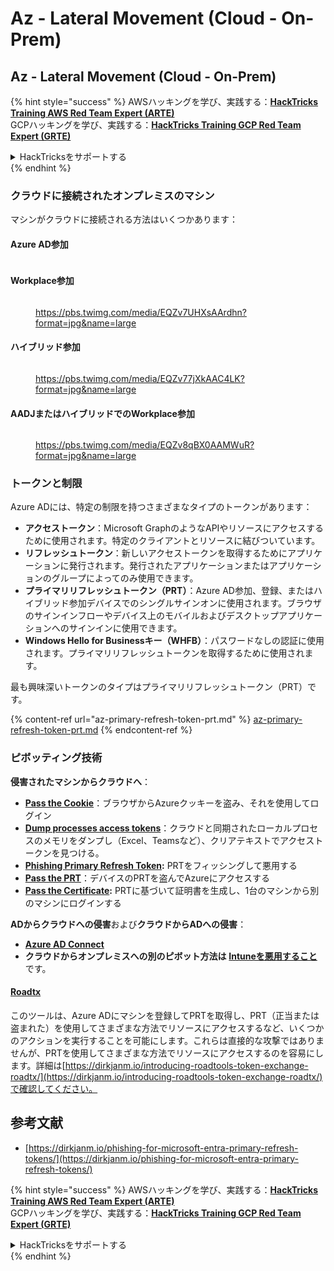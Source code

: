 # Az - Lateral Movement (Cloud - On-Prem)

## Az - Lateral Movement (Cloud - On-Prem)

{% hint style="success" %}
AWSハッキングを学び、実践する：<img src="../../../.gitbook/assets/image (1).png" alt="" data-size="line">[**HackTricks Training AWS Red Team Expert (ARTE)**](https://training.hacktricks.xyz/courses/arte)<img src="../../../.gitbook/assets/image (1).png" alt="" data-size="line">\
GCPハッキングを学び、実践する：<img src="../../../.gitbook/assets/image (2).png" alt="" data-size="line">[**HackTricks Training GCP Red Team Expert (GRTE)**<img src="../../../.gitbook/assets/image (2).png" alt="" data-size="line">](https://training.hacktricks.xyz/courses/grte)

<details>

<summary>HackTricksをサポートする</summary>

* [**サブスクリプションプラン**](https://github.com/sponsors/carlospolop)を確認してください！
* **💬 [**Discordグループ**](https://discord.gg/hRep4RUj7f)または[**Telegramグループ**](https://t.me/peass)に参加するか、**Twitter** 🐦 [**@hacktricks\_live**](https://twitter.com/hacktricks\_live)**をフォローしてください。**
* **[**HackTricks**](https://github.com/carlospolop/hacktricks)および[**HackTricks Cloud**](https://github.com/carlospolop/hacktricks-cloud)のGitHubリポジトリにPRを提出してハッキングトリックを共有してください。**

</details>
{% endhint %}

### クラウドに接続されたオンプレミスのマシン

マシンがクラウドに接続される方法はいくつかあります：

#### Azure AD参加

<figure><img src="../../../.gitbook/assets/image (259).png" alt=""><figcaption></figcaption></figure>

#### Workplace参加

<figure><img src="../../../.gitbook/assets/image (222).png" alt=""><figcaption><p><a href="https://pbs.twimg.com/media/EQZv7UHXsAArdhn?format=jpg&#x26;name=large">https://pbs.twimg.com/media/EQZv7UHXsAArdhn?format=jpg&#x26;name=large</a></p></figcaption></figure>

#### ハイブリッド参加

<figure><img src="../../../.gitbook/assets/image (178).png" alt=""><figcaption><p><a href="https://pbs.twimg.com/media/EQZv77jXkAAC4LK?format=jpg&#x26;name=large">https://pbs.twimg.com/media/EQZv77jXkAAC4LK?format=jpg&#x26;name=large</a></p></figcaption></figure>

#### AADJまたはハイブリッドでのWorkplace参加

<figure><img src="../../../.gitbook/assets/image (252).png" alt=""><figcaption><p><a href="https://pbs.twimg.com/media/EQZv8qBX0AAMWuR?format=jpg&#x26;name=large">https://pbs.twimg.com/media/EQZv8qBX0AAMWuR?format=jpg&#x26;name=large</a></p></figcaption></figure>

### トークンと制限 <a href="#tokens-and-limitations" id="tokens-and-limitations"></a>

Azure ADには、特定の制限を持つさまざまなタイプのトークンがあります：

* **アクセストークン**：Microsoft GraphのようなAPIやリソースにアクセスするために使用されます。特定のクライアントとリソースに結びついています。
* **リフレッシュトークン**：新しいアクセストークンを取得するためにアプリケーションに発行されます。発行されたアプリケーションまたはアプリケーションのグループによってのみ使用できます。
* **プライマリリフレッシュトークン（PRT）**：Azure AD参加、登録、またはハイブリッド参加デバイスでのシングルサインオンに使用されます。ブラウザのサインインフローやデバイス上のモバイルおよびデスクトップアプリケーションへのサインインに使用できます。
* **Windows Hello for Businessキー（WHFB）**：パスワードなしの認証に使用されます。プライマリリフレッシュトークンを取得するために使用されます。

最も興味深いトークンのタイプはプライマリリフレッシュトークン（PRT）です。

{% content-ref url="az-primary-refresh-token-prt.md" %}
[az-primary-refresh-token-prt.md](az-primary-refresh-token-prt.md)
{% endcontent-ref %}

### ピボッティング技術

**侵害されたマシンからクラウドへ**：

* [**Pass the Cookie**](az-pass-the-cookie.md)：ブラウザからAzureクッキーを盗み、それを使用してログイン
* [**Dump processes access tokens**](az-processes-memory-access-token.md)：クラウドと同期されたローカルプロセスのメモリをダンプし（Excel、Teamsなど）、クリアテキストでアクセストークンを見つける。
* [**Phishing Primary Refresh Token**](az-phishing-primary-refresh-token-microsoft-entra.md)**:** PRTをフィッシングして悪用する
* [**Pass the PRT**](pass-the-prt.md)：デバイスのPRTを盗んでAzureにアクセスする
* [**Pass the Certificate**](az-pass-the-certificate.md)**:** PRTに基づいて証明書を生成し、1台のマシンから別のマシンにログインする

**ADからクラウドへの侵害**および**クラウドからADへの侵害**：

* [**Azure AD Connect**](azure-ad-connect-hybrid-identity/)
* **クラウドからオンプレミスへの別のピボット方法は** [**Intuneを悪用すること**](../az-services/intune.md)です。

#### [Roadtx](https://github.com/dirkjanm/ROADtools)

このツールは、Azure ADにマシンを登録してPRTを取得し、PRT（正当または盗まれた）を使用してさまざまな方法でリソースにアクセスするなど、いくつかのアクションを実行することを可能にします。これらは直接的な攻撃ではありませんが、PRTを使用してさまざまな方法でリソースにアクセスするのを容易にします。詳細は[https://dirkjanm.io/introducing-roadtools-token-exchange-roadtx/](https://dirkjanm.io/introducing-roadtools-token-exchange-roadtx/)で確認してください。

## 参考文献

* [https://dirkjanm.io/phishing-for-microsoft-entra-primary-refresh-tokens/](https://dirkjanm.io/phishing-for-microsoft-entra-primary-refresh-tokens/)

{% hint style="success" %}
AWSハッキングを学び、実践する：<img src="../../../.gitbook/assets/image (1).png" alt="" data-size="line">[**HackTricks Training AWS Red Team Expert (ARTE)**](https://training.hacktricks.xyz/courses/arte)<img src="../../../.gitbook/assets/image (1).png" alt="" data-size="line">\
GCPハッキングを学び、実践する：<img src="../../../.gitbook/assets/image (2).png" alt="" data-size="line">[**HackTricks Training GCP Red Team Expert (GRTE)**<img src="../../../.gitbook/assets/image (2).png" alt="" data-size="line">](https://training.hacktricks.xyz/courses/grte)

<details>

<summary>HackTricksをサポートする</summary>

* [**サブスクリプションプラン**](https://github.com/sponsors/carlospolop)を確認してください！
* **💬 [**Discordグループ**](https://discord.gg/hRep4RUj7f)または[**Telegramグループ**](https://t.me/peass)に参加するか、**Twitter** 🐦 [**@hacktricks\_live**](https://twitter.com/hacktricks\_live)**をフォローしてください。**
* **[**HackTricks**](https://github.com/carlospolop/hacktricks)および[**HackTricks Cloud**](https://github.com/carlospolop/hacktricks-cloud)のGitHubリポジトリにPRを提出してハッキングトリックを共有してください。**

</details>
{% endhint %}
